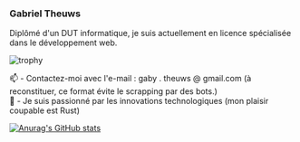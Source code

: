 ### Gabriel Theuws
Diplômé d'un DUT informatique, je suis actuellement en licence spécialisée dans le développement web.

![trophy](https://github-profile-trophy.vercel.app/?username=amiralgaby&theme=darkhub&row=1)
<div>
  <p>
    📫 - Contactez-moi avec l'e-mail : gaby . theuws @ gmail.com (à reconstituer, ce format évite le scrapping par des bots.)
    </br>
    🌱 - Je suis passionné par les innovations technologiques (mon plaisir coupable est Rust)
  </p>
</div>

[![Anurag's GitHub stats](https://github-readme-stats.vercel.app/api?username=amiralgaby&theme=dark)](https://github.com/anuraghazra/github-readme-stats)

